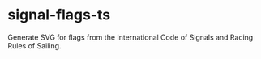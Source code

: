 # signal-flags-ts

Generate SVG for flags from the International Code of Signals and Racing Rules of Sailing.
